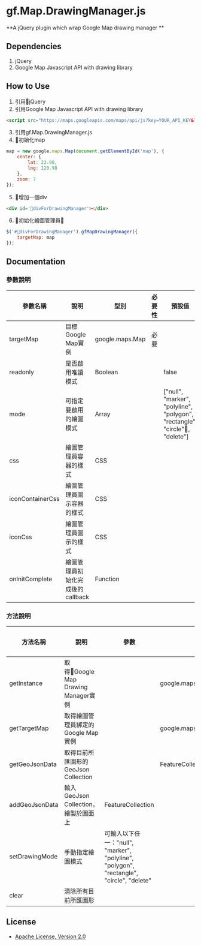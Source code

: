gf.Map.DrawingManager.js
===========

**A jQuery plugin which wrap Google Map drawing manager ** 

Dependencies
--------
1. jQuery
2. Google Map Javascript API with drawing library

How to Use
--------

1. 引用jQuery
2. 引用Google Map Javascript API with drawing library
```html
<script src="https://maps.googleapis.com/maps/api/js?key=YOUR_API_KEY&libraries=drawing"></script>
```
3. 引用gf.Map.DrawingManager.js
4. 初始化map
```js
map = new google.maps.Map(document.getElementById('map'), {
    center: {
        lat: 23.98,
        lng: 120.98
    },
    zoom: 7
});
```
5. 增加一個div
```html
<div id='divForDrawingManager'></div>
```
6. 初始化繪圖管理員
```js
$('#divForDrawingManager').gfMapDrawingManager({
    targetMap: map    
});
```

Documentation
-------------
### 參數說明
| 參數名稱     | 說明                        | 型別              | 必要性  |  預設值|
|-------------|----------------------------|------------------|--------|-------|
| targetMap   | 目標Google Map實例     | google.maps.Map  |  必要  |       |
| readonly    | 是否啟用唯讀模式              | Boolean          |        |  false|
| mode        | 可指定要啟用的繪圖模式                     | Array  |   | ["null", "marker", "polyline", "polygon", "rectangle", "circle", "delete"]  |
| css    | 繪圖管理員容器的樣式              | CSS          |        |  |
| iconContainerCss    | 繪圖管理員圖示容器的樣式              | CSS          |        |  |
| iconCss    | 繪圖管理員圖示的樣式              | CSS          |        |  |
| onInitComplete    | 繪圖管理員初始化完成後的callback              | Function          |        |  |

### 方法說明
| 方法名稱     | 說明                        | 參數              | 回傳  |  預設值|
|-------------|----------------------------|------------------|--------|-------|
| getInstance   | 取得Google Map Drawing Manager實例     |   |  google.maps.drawing.DrawingManager  |       |
| getTargetMap   | 取得繪圖管理員綁定的Google Map實例     |   |  google.maps.Map  |       |
| getGeoJsonData   | 取得目前所匯圖形的GeoJson Collection     |   |  FeatureCollection  |       |
| addGeoJsonData   | 輸入GeoJson Collection，繪製於圖面上     | FeatureCollection  |   |       |
| setDrawingMode   | 手動指定繪圖模式     | 可輸入以下任一："null", "marker", "polyline", "polygon", "rectangle", "circle", "delete"  |    |       |
| clear   | 清除所有目前所匯圖形    |   |   |       |
License
-------------
* [Apache License, Version 2.0](http://www.apache.org/licenses/LICENSE-2.0.html)